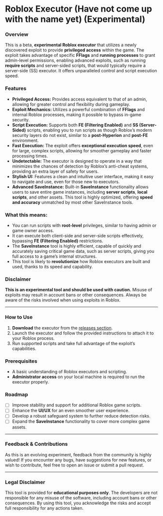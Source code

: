 # Roblox Executor (Have not come up with the name yet) (Experimental)

### Overview

This is a beta, **experimental Roblox executor** that utilizes a newly discovered exploit to provide **privileged access** within the game. The exploit takes advantage of specific **FFlags** and **running processes** to grant admin-level permissions, enabling advanced exploits, such as running **require scripts** and server-sided scripts, that would typically require a server-side (SS) executor. It offers unparalleled control and script execution speed.

### Features

- **Privileged Access:** Provides access equivalent to that of an admin, allowing for greater control and flexibility during gameplay.
- **Exploit Mechanics:** Utilizes a powerful combination of **FFlags** and internal Roblox processes, making it possible to bypass in-game security.
- **Script Execution:** Supports both **FE (Filtering Enabled)** and **SS (Server-Sided)** scripts, enabling you to run scripts as though Roblox’s modern security layers do not exist, similar to a **post-Hyperion** and **post-FE** environment.
- **Fast Execution:** The exploit offers **exceptional execution speed**, even for large, complex scripts, allowing for smoother gameplay and faster processing times.
- **Undetectable:** The executor is designed to operate in a way that minimizes the chances of detection by Roblox’s anti-cheat systems, providing an extra layer of safety for users.
- **Stylish UI:** Features a clean and intuitive user interface, making it easy to navigate and use, even for those new to executors.
- **Advanced SaveInstance:** Built-in **SaveInstance** functionality allows users to save entire game instances, including **server scripts**, **local scripts**, and other assets. This tool is highly optimized, offering **speed and accuracy** unmatched by most other SaveInstance tools.

### What this means:
- You can run scripts with **root-level** privileges, similar to having admin or game owner access.
- It can execute both client-side and server-side scripts effectively, bypassing **FE (Filtering Enabled)** restrictions.
- The **SaveInstance** tool is highly efficient, capable of quickly and accurately saving critical game data, such as server scripts, giving you full access to a game’s internal structures.
- This tool is likely to **revolutionize** how Roblox executors are built and used, thanks to its speed and capability.

### Disclaimer
**This is an experimental tool and should be used with caution.** Misuse of exploits may result in account bans or other consequences. Always be aware of the risks involved when using exploits in Roblox.

---

### How to Use

1. **Download** the executor from the [releases section](#).
2. Launch the executor and follow the provided instructions to attach it to your Roblox process.
3. Run supported scripts and take full advantage of the exploit’s capabilities.

### Prerequisites

- A basic understanding of Roblox executors and scripting.
- **Administrator access** on your local machine is required to run the executor properly.

### Roadmap

- [ ] Improve stability and support for additional Roblox game scripts.
- [ ] Enhance the **UI/UX** for an even smoother user experience.
- [ ] Develop a robust safeguard system to further reduce detection risks.
- [ ] Expand the **SaveInstance** functionality to cover more complex game assets.

---

### Feedback & Contributions

As this is an evolving experiment, feedback from the community is highly valued! If you encounter any bugs, have suggestions for new features, or wish to contribute, feel free to open an issue or submit a pull request.

---

### Legal Disclaimer

This tool is provided for **educational purposes only**. The developers are not responsible for any misuse of the software, including account bans or other consequences. By using this tool, you acknowledge the risks and accept full responsibility for any actions taken.
